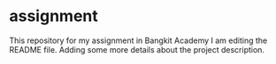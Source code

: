 # assignment
This repository for my assignment in Bangkit Academy
I am editing the README file. Adding some more details about the project description.
